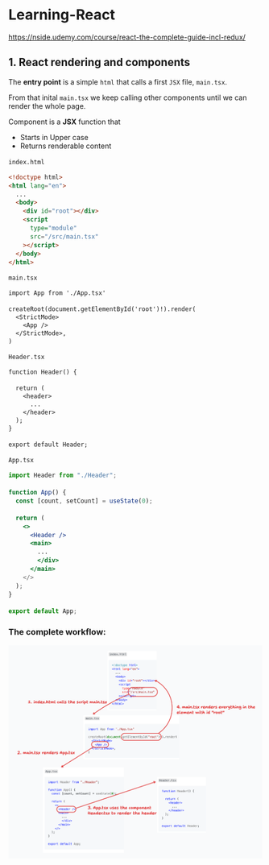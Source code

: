 # Learning-React

https://nside.udemy.com/course/react-the-complete-guide-incl-redux/


## 1. React rendering and components

The **entry point** is a simple `html` that calls a first `JSX` file, `main.tsx`.

From that inital `main.tsx` we keep calling other components until we can render the whole page.


Component is a **JSX** function that

- Starts in Upper case
- Returns renderable content

`index.html`
```html
<!doctype html>
<html lang="en">
  ...
  <body>
    <div id="root"></div>
    <script 
      type="module" 
      src="/src/main.tsx"
    ></script>
  </body>
</html>
```

`main.tsx`
```tsx
import App from './App.tsx'

createRoot(document.getElementById('root')!).render(
  <StrictMode>
    <App />
  </StrictMode>,
)
```
`Header.tsx`
```tsx
function Header() {

  return (
    <header>
      ...
    </header>
  );
}

export default Header;
```

`App.tsx`
```jsx
import Header from "./Header";

function App() {
  const [count, setCount] = useState(0);

  return (
    <>
      <Header />
      <main>
        ...
        </div>
      </main>
    </>
  );
}

export default App;
```

### The complete workflow:
![alt text](images/react-workflow.png)